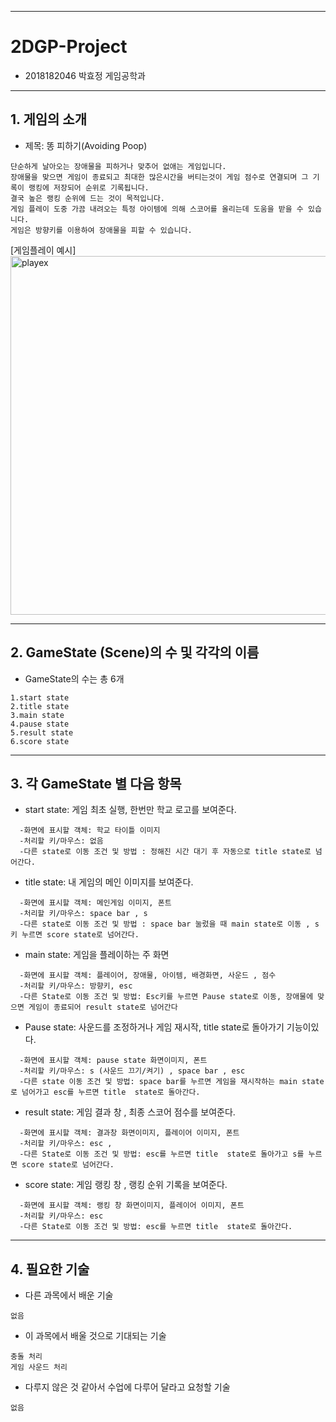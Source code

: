 ***
# 2DGP-Project
+ 2018182046 박효정 게임공학과 
***

## 1. 게임의 소개
+ 제목: 똥 피하기(Avoiding Poop)
```
단순하게 날아오는 장애물을 피하거나 맞추어 없애는 게임입니다.
장애물을 맞으면 게임이 종료되고 최대한 많은시간을 버티는것이 게임 점수로 연결되며 그 기록이 랭킹에 저장되어 순위로 기록됩니다.
결국 높은 랭킹 순위에 드는 것이 목적입니다.
게임 플레이 도중 가끔 내려오는 특정 아이템에 의해 스코어를 올리는데 도움을 받을 수 있습니다.
게임은 방향키를 이용하여 장애물을 피할 수 있습니다.              
```    
[게임플레이 예시]
<img width="574" alt="playex" src="https://user-images.githubusercontent.com/63097748/95647230-c2285880-0b08-11eb-83a1-6b6cb84658e4.PNG"> 
    
***
## 2. GameState (Scene)의 수 및 각각의 이름
+ GameState의 수는 총 6개
```
1.start state 
2.title state 
3.main state 
4.pause state 
5.result state 
6.score state
```
***
## 3. 각 GameState 별 다음 항목
+ start state: 게임 최초 실행, 한번만 학교 로고를 보여준다.
```
  -화면에 표시할 객체: 학교 타이틀 이미지   
  -처리할 키/마우스: 없음  
  -다른 state로 이동 조건 및 방법 : 정해진 시간 대기 후 자동으로 title state로 넘어간다.    
```
+ title state: 내 게임의 메인 이미지를 보여준다.  
```
  -화면에 표시할 객체: 메인게임 이미지, 폰트  
  -처리할 키/마우스: space bar , s  
  -다른 state로 이동 조건 및 방법 : space bar 눌렀을 때 main state로 이동 , s키 누르면 score state로 넘어간다.  
```
+ main state: 게임을 플레이하는 주 화면   
```
  -화면에 표시할 객체: 플레이어, 장애물, 아이템, 배경화면, 사운드 , 점수  
  -처리할 키/마우스: 방향키, esc  
  -다른 State로 이동 조건 및 방법: Esc키를 누르면 Pause state로 이동, 장애물에 맞으면 게임이 종료되어 result state로 넘어간다   
```  
+ Pause state: 사운드를 조정하거나 게임 재시작, title state로 돌아가기 기능이있다.  
```  
  -화면에 표시할 객체: pause state 화면이미지, 폰트  
  -처리할 키/마우스: s (사운드 끄기/켜기) , space bar , esc   
  -다른 state 이동 조건 및 방법: space bar를 누르면 게임을 재시작하는 main state로 넘어가고 esc를 누르면 title  state로 돌아간다.  
```  
+ result state: 게임 결과 창 , 최종 스코어 점수를 보여준다.  
``` 
  -화면에 표시할 객체: 결과창 화면이미지, 플레이어 이미지, 폰트  
  -처리할 키/마우스: esc ,
  -다른 State로 이동 조건 및 방법: esc를 누르면 title  state로 돌아가고 s를 누르면 score state로 넘어간다.  
``` 
+ score state: 게임 랭킹 창 , 랭킹 순위 기록을 보여준다.  
``` 
  -화면에 표시할 객체: 랭킹 창 화면이미지, 플레이어 이미지, 폰트  
  -처리할 키/마우스: esc  
  -다른 State로 이동 조건 및 방법: esc를 누르면 title  state로 돌아간다.  
```
***
## 4. 필요한 기술
- 다른 과목에서 배운 기술
```
없음
```
- 이 과목에서 배울 것으로 기대되는 기술
```
충돌 처리
게임 사운드 처리 
```
- 다루지 않은 것 같아서 수업에 다루어 달라고 요청할 기술
```
없음
```
